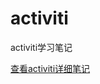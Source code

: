 # activiti
activiti学习笔记

[查看activiti详细笔记](https://github.com/luoshijiang/activiti/blob/master/workflow/HELP.md)
